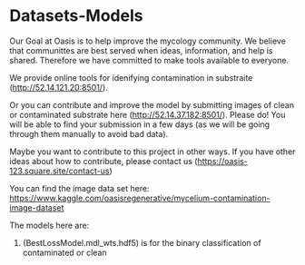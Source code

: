 # Datasets-Models
Our Goal at Oasis is to help improve the mycology community. We believe that communittes are best served when ideas, information, and help is shared. Therefore we have committed to make tools available to everyone. 

We provide online tools for idenifying contamination in substraite (http://52.14.121.20:8501/). 

Or you can contribute and improve the model by submitting images of clean or contaminated substrate here (http://52.14.37.182:8501/). Please do! You will be able to find your submission in a few days (as we will be going through them manually to avoid bad data). 

Maybe you want to contribute to this project in other ways. If you have other ideas about how to contribute, please contact us (https://oasis-123.square.site/contact-us)

You can find the image data set here: https://www.kaggle.com/oasisregenerative/mycelium-contamination-image-dataset

The models here are:
  1. (BestLossModel.mdl_wts.hdf5) is for the binary classification of contaminated or clean

